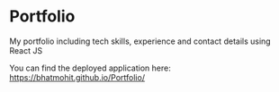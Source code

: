 # Portfolio
My portfolio including tech skills, experience and contact details using React JS

You can find the deployed application here: https://bhatmohit.github.io/Portfolio/ 
